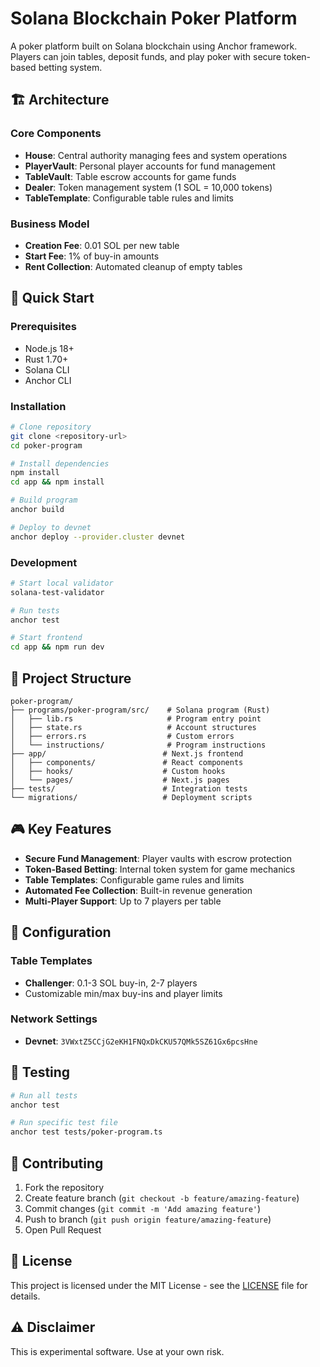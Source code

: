 # Solana Blockchain Poker Platform

A poker platform built on Solana blockchain using Anchor framework. Players can join tables, deposit funds, and play poker with secure token-based betting system.

## 🏗️ Architecture

### Core Components
- **House**: Central authority managing fees and system operations
- **PlayerVault**: Personal player accounts for fund management
- **TableVault**: Table escrow accounts for game funds
- **Dealer**: Token management system (1 SOL = 10,000 tokens)
- **TableTemplate**: Configurable table rules and limits

### Business Model
- **Creation Fee**: 0.01 SOL per new table
- **Start Fee**: 1% of buy-in amounts
- **Rent Collection**: Automated cleanup of empty tables

## 🚀 Quick Start

### Prerequisites
- Node.js 18+
- Rust 1.70+
- Solana CLI
- Anchor CLI

### Installation

```bash
# Clone repository
git clone <repository-url>
cd poker-program

# Install dependencies
npm install
cd app && npm install

# Build program
anchor build

# Deploy to devnet
anchor deploy --provider.cluster devnet
```

### Development

```bash
# Start local validator
solana-test-validator

# Run tests
anchor test

# Start frontend
cd app && npm run dev
```

## 📁 Project Structure

```
poker-program/
├── programs/poker-program/src/    # Solana program (Rust)
│   ├── lib.rs                     # Program entry point
│   ├── state.rs                   # Account structures
│   ├── errors.rs                  # Custom errors
│   └── instructions/              # Program instructions
├── app/                          # Next.js frontend
│   ├── components/               # React components
│   ├── hooks/                    # Custom hooks
│   └── pages/                    # Next.js pages
├── tests/                        # Integration tests
└── migrations/                   # Deployment scripts
```

## 🎮 Key Features

- **Secure Fund Management**: Player vaults with escrow protection
- **Token-Based Betting**: Internal token system for game mechanics
- **Table Templates**: Configurable game rules and limits
- **Automated Fee Collection**: Built-in revenue generation
- **Multi-Player Support**: Up to 7 players per table

## 🔧 Configuration

### Table Templates
- **Challenger**: 0.1-3 SOL buy-in, 2-7 players
- Customizable min/max buy-ins and player limits

### Network Settings
- **Devnet**: `3VWxtZ5CCjG2eKH1FNQxDkCKU57QMk5SZ61Gx6pcsHne`

## 🧪 Testing

```bash
# Run all tests
anchor test

# Run specific test file
anchor test tests/poker-program.ts
```


## 🤝 Contributing

1. Fork the repository
2. Create feature branch (`git checkout -b feature/amazing-feature`)
3. Commit changes (`git commit -m 'Add amazing feature'`)
4. Push to branch (`git push origin feature/amazing-feature`)
5. Open Pull Request

## 📄 License

This project is licensed under the MIT License - see the [LICENSE](LICENSE) file for details.

## ⚠️ Disclaimer

This is experimental software. Use at your own risk. 
